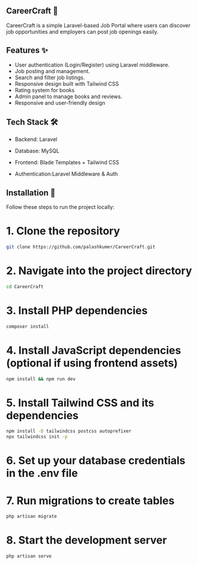 
## CareerCraft 💼
CareerCraft is a simple Laravel-based Job Portal where users can discover job opportunities and employers can post job openings easily.


## Features ✨

- User authentication (Login/Register) using Laravel middleware.
- Job posting and management.
- Search and filter job listings.
- Responsive design built with Tailwind CSS
- Rating system for books
- Admin panel to manage books and reviews.
- Responsive and user-friendly design


## Tech Stack 🛠
- Backend: Laravel

- Database: MySQL

- Frontend: Blade Templates + Tailwind CSS

- Authentication:Laravel Middleware & Auth

## Installation 🚀
Follow these steps to run the project locally:</br>
# 1. Clone the repository
```bash 
git clone https://github.com/palashkumer/CareerCraft.git
 ```

# 2. Navigate into the project directory
```bash
cd CareerCraft
```

# 3. Install PHP dependencies
```bash
composer install
```

# 4. Install JavaScript dependencies (optional if using frontend assets)
```bash
npm install && npm run dev
```

# 5. Install Tailwind CSS and its dependencies
```bash
npm install -D tailwindcss postcss autoprefixer
npx tailwindcss init -p
```
# 6. Set up your database credentials in the .env file

# 7. Run migrations to create tables
```bash
php artisan migrate
```
# 8. Start the development server
```bash
php artisan serve
```

